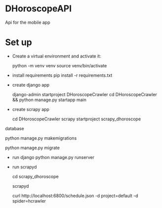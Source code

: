 # DHoroscopeAPI
Api for the mobile app

# Set up

* Create a virtual environment and activate it:

  python -m venv venv 
  source venv/bin/activate
* install requirements
  pip install -r requirements.txt
  
* create django app

  django-admin startproject DHoroscopeCrawler
  cd DHoroscopeCrawler && python manage.py startapp main

* create scrapy app
  
  cd DHoroscopeCrawler
  scrapy startproject scrapy_dhoroscope

database
  
  python manage.py makemigrations

  python manage.py migrate



* run django
 python manage.py runserver

* run scrapyd

  cd scrapy_dhoroscope

  scrapyd
  
  curl http://localhost:6800/schedule.json -d project=default -d spider=hcrawler
